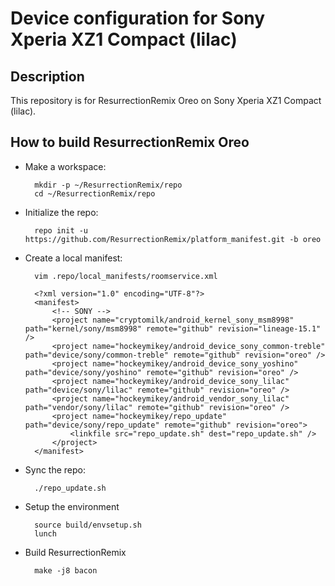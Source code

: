 Device configuration for Sony Xperia XZ1 Compact (lilac)
========================================================

Description
-----------

This repository is for ResurrectionRemix Oreo on Sony Xperia XZ1 Compact (lilac).

How to build ResurrectionRemix Oreo
-----------------------------------

* Make a workspace:

        mkdir -p ~/ResurrectionRemix/repo
        cd ~/ResurrectionRemix/repo

* Initialize the repo:

        repo init -u https://github.com/ResurrectionRemix/platform_manifest.git -b oreo

* Create a local manifest:

        vim .repo/local_manifests/roomservice.xml

        <?xml version="1.0" encoding="UTF-8"?>
        <manifest>
            <!-- SONY -->
            <project name="cryptomilk/android_kernel_sony_msm8998" path="kernel/sony/msm8998" remote="github" revision="lineage-15.1" />
            <project name="hockeymikey/android_device_sony_common-treble" path="device/sony/common-treble" remote="github" revision="oreo" />
            <project name="hockeymikey/android_device_sony_yoshino" path="device/sony/yoshino" remote="github" revision="oreo" />
            <project name="hockeymikey/android_device_sony_lilac" path="device/sony/lilac" remote="github" revision="oreo" />
            <project name="hockeymikey/android_vendor_sony_lilac" path="vendor/sony/lilac" remote="github" revision="oreo" />
            <project name="hockeymikey/repo_update" path="device/sony/repo_update" remote="github" revision="oreo">
                <linkfile src="repo_update.sh" dest="repo_update.sh" />
            </project>
        </manifest>

* Sync the repo:

        ./repo_update.sh

* Setup the environment

        source build/envsetup.sh
        lunch

* Build ResurrectionRemix

        make -j8 bacon
